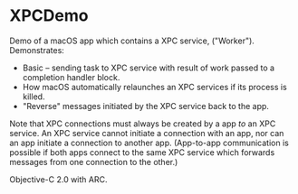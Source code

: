# XPCDemo

Demo of a macOS app which contains a XPC service, ("Worker").  Demonstrates:

  * Basic – sending task to XPC service with result of work passed to a completion handler block.
  * How macOS automatically relaunches an XPC services if its process is killed.
  * "Reverse" messages initiated by the XPC service back to the app.
  
Note that XPC connections must always be created by a app *to* an XPC service.  An XPC service cannot initiate a connection with an app, nor can an app initiate a connection to another app.  (App-to-app communication is possible if both apps connect to the same XPC service which forwards messages from one connection to the other.)

Objective-C 2.0 with ARC.
